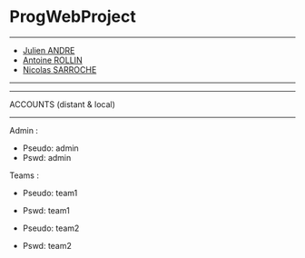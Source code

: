 # ProgWebProject
------------------
 - [Julien ANDRE](https://github.com/JulienAndre26)
 - [Antoine ROLLIN](https://github.com/antoinerollin)
 - [Nicolas SARROCHE](https://github.com/Akuni)
------------------

------------------

ACCOUNTS (distant & local)

------------------

Admin :
- Pseudo: admin
- Pswd: admin

Teams :
- Pseudo: team1
- Pswd: team1

- Pseudo: team2
- Pswd: team2
